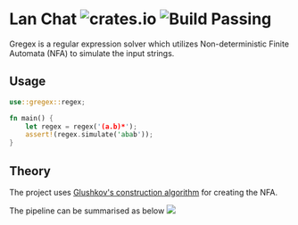 # Lan Chat ![crates.io](https://img.shields.io/crates/v/gregex.svg) ![Build Passing](https://github.com/Saphereye/gregex/actions/workflows/ci.yml/badge.svg)

Gregex is a regular expression solver which utilizes Non-deterministic Finite Automata (NFA) to simulate the input strings.

## Usage

```rust
use::gregex::regex;

fn main() {
    let regex = regex('(a.b)*');
    assert!(regex.simulate('abab'));
}
```

## Theory
The project uses [Glushkov's construction algorithm](https://en.wikipedia.org/wiki/Glushkov%27s_construction_algorithm) for creating the NFA.

The pipeline can be summarised as below
[![](https://mermaid.ink/img/pako:eNptkMFqwzAQRH9F7KmF5Ad8KCRxnBhKKdFRymGx146oJQVlRVNC_r2y5YML3dPMvFlJ6AGNbwkK6Ab_3VwwsHg_aSfSbNSJeroLycG4_izW67etql1n7oK9-AyU1DlXtyMUu3mBA9EMdhMoVW4LSfwH7JWM3X-gUhU27MNtQcqJHNRHtZmTfU6yqZbm-FK7a-T57a8TqjM6LE2tpLFxwHRVOnPMYAWWgkXTpk95jIkGvpAlDUWSLYYvDdo9Uw8je_njGig4RFpBvLbIVBrsA1ooOhxu9PwFzJVo_Q?type=png)](https://mermaid.live/edit#pako:eNptkMFqwzAQRH9F7KmF5Ad8KCRxnBhKKdFRymGx146oJQVlRVNC_r2y5YML3dPMvFlJ6AGNbwkK6Ab_3VwwsHg_aSfSbNSJeroLycG4_izW67etql1n7oK9-AyU1DlXtyMUu3mBA9EMdhMoVW4LSfwH7JWM3X-gUhU27MNtQcqJHNRHtZmTfU6yqZbm-FK7a-T57a8TqjM6LE2tpLFxwHRVOnPMYAWWgkXTpk95jIkGvpAlDUWSLYYvDdo9Uw8je_njGig4RFpBvLbIVBrsA1ooOhxu9PwFzJVo_Q)